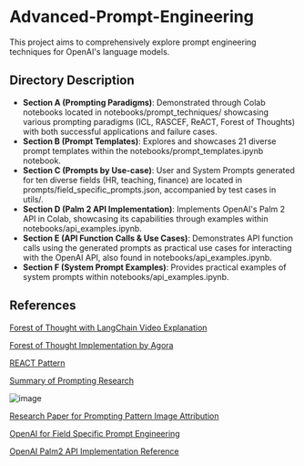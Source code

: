 # Advanced-Prompt-Engineering
This project aims to comprehensively explore prompt engineering techniques for OpenAI's language models.

## Directory Description
- **Section A (Prompting Paradigms)**: Demonstrated through Colab notebooks located in notebooks/prompt_techniques/ showcasing various prompting paradigms (ICL, RASCEF, ReACT, Forest of Thoughts) with both successful applications and failure cases.
- **Section B (Prompt Templates)**: Explores and showcases 21 diverse prompt templates within the notebooks/prompt_templates.ipynb notebook.
- **Section C (Prompts by Use-case)**: User and System Prompts generated for ten diverse fields (HR, teaching, finance) are located in prompts/field_specific_prompts.json, accompanied by test cases in utils/.
- **Section D (Palm 2 API Implementation)**: Implements OpenAI's Palm 2 API in Colab, showcasing its capabilities through examples within notebooks/api_examples.ipynb.
- **Section E (API Function Calls & Use Cases)**: Demonstrates API function calls using the generated prompts as practical use cases for interacting with the OpenAI API, also found in notebooks/api_examples.ipynb.
- **Section F (System Prompt Examples)**: Provides practical examples of system prompts within notebooks/api_examples.ipynb.
## References
[Forest of Thought with LangChain Video Explanation](https://www.youtube.com/watch?v=y6SVA3aAfco)

[Forest of Thought Implementation by Agora](https://github.com/mazewoods/tree-of-thought-ui)

[REACT Pattern](https://til.simonwillison.net/llms/python-react-pattern#:~:text=The%20ReAct%20pattern%20\(for%20Reason,results%20back%20into%20the%20LLM)

[Summary of Prompting Research](https://www.promptingguide.ai/papers)

![image](https://github.com/user-attachments/assets/30157b61-539e-4242-800e-252df6888f46)

[Research Paper for Prompting Pattern Image Attribution](https://arxiv.org/pdf/2302.11382.pdf)

[OpenAI for Field Specific Prompt Engineering](https://help.openai.com/en/articles/6654000-best-practices-for-prompt-engineering-with-openai-api)

[OpenAI Palm2 API Implementation Reference](https://platform.openai.com/examples)
